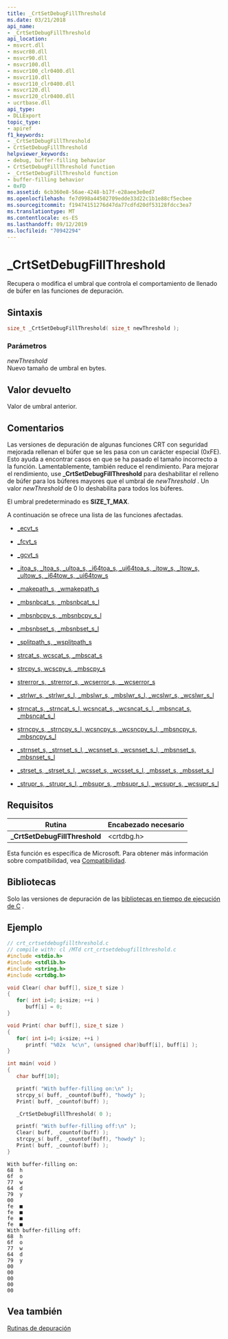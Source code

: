 ```yaml
---
title: _CrtSetDebugFillThreshold
ms.date: 03/21/2018
api_name:
- _CrtSetDebugFillThreshold
api_location:
- msvcrt.dll
- msvcr80.dll
- msvcr90.dll
- msvcr100.dll
- msvcr100_clr0400.dll
- msvcr110.dll
- msvcr110_clr0400.dll
- msvcr120.dll
- msvcr120_clr0400.dll
- ucrtbase.dll
api_type:
- DLLExport
topic_type:
- apiref
f1_keywords:
- _CrtSetDebugFillThreshold
- CrtSetDebugFillThreshold
helpviewer_keywords:
- debug, buffer-filling behavior
- CrtSetDebugFillThreshold function
- _CrtSetDebugFillThreshold function
- buffer-filling behavior
- 0xFD
ms.assetid: 6cb360e8-56ae-4248-b17f-e28aee3e0ed7
ms.openlocfilehash: fe7d998a44502709edde33d22c1b1e88cf5ecbee
ms.sourcegitcommit: f19474151276d47da77cdfd20df53128fdcc3ea7
ms.translationtype: MT
ms.contentlocale: es-ES
ms.lasthandoff: 09/12/2019
ms.locfileid: "70942294"
---
```

# <a name="_crtsetdebugfillthreshold"></a>_CrtSetDebugFillThreshold

Recupera o modifica el umbral que controla el comportamiento de llenado de búfer en las funciones de depuración.

## <a name="syntax"></a>Sintaxis

```C
size_t _CrtSetDebugFillThreshold( size_t newThreshold );
```

### <a name="parameters"></a>Parámetros

*newThreshold*<br/>
Nuevo tamaño de umbral en bytes.

## <a name="return-value"></a>Valor devuelto

Valor de umbral anterior.

## <a name="remarks"></a>Comentarios

Las versiones de depuración de algunas funciones CRT con seguridad mejorada rellenan el búfer que se les pasa con un carácter especial (0xFE). Esto ayuda a encontrar casos en que se ha pasado el tamaño incorrecto a la función. Lamentablemente, también reduce el rendimiento. Para mejorar el rendimiento, use **_CrtSetDebugFillThreshold** para deshabilitar el relleno de búfer para los búferes mayores que el umbral de *newThreshold* . Un valor *newThreshold* de 0 lo deshabilita para todos los búferes.

El umbral predeterminado es **SIZE_T_MAX**.

A continuación se ofrece una lista de las funciones afectadas.

- [_ecvt_s](ecvt-s.md)

- [_fcvt_s](fcvt-s.md)

- [_gcvt_s](gcvt-s.md)

- [_itoa_s, _ltoa_s, _ultoa_s, _i64toa_s, _ui64toa_s, _itow_s, _ltow_s, _ultow_s, _i64tow_s, _ui64tow_s](itoa-s-itow-s.md)

- [_makepath_s, _wmakepath_s](makepath-s-wmakepath-s.md)

- [_mbsnbcat_s, _mbsnbcat_s_l](mbsnbcat-s-mbsnbcat-s-l.md)

- [_mbsnbcpy_s, _mbsnbcpy_s_l](mbsnbcpy-s-mbsnbcpy-s-l.md)

- [_mbsnbset_s, _mbsnbset_s_l](mbsnbset-s-mbsnbset-s-l.md)

- [_splitpath_s, _wsplitpath_s](splitpath-s-wsplitpath-s.md)

- [strcat_s, wcscat_s, _mbscat_s](strcat-s-wcscat-s-mbscat-s.md)

- [strcpy_s, wcscpy_s, _mbscpy_s](strcpy-s-wcscpy-s-mbscpy-s.md)

- [strerror_s, _strerror_s, _wcserror_s, \__wcserror_s](strerror-s-strerror-s-wcserror-s-wcserror-s.md)

- [_strlwr_s, _strlwr_s_l, _mbslwr_s, _mbslwr_s_l, _wcslwr_s, _wcslwr_s_l](strlwr-s-strlwr-s-l-mbslwr-s-mbslwr-s-l-wcslwr-s-wcslwr-s-l.md)

- [strncat_s, _strncat_s_l, wcsncat_s, _wcsncat_s_l, _mbsncat_s, _mbsncat_s_l](strncat-s-strncat-s-l-wcsncat-s-wcsncat-s-l-mbsncat-s-mbsncat-s-l.md)

- [strncpy_s, _strncpy_s_l, wcsncpy_s, _wcsncpy_s_l, _mbsncpy_s, _mbsncpy_s_l](strncpy-s-strncpy-s-l-wcsncpy-s-wcsncpy-s-l-mbsncpy-s-mbsncpy-s-l.md)

- [_strnset_s, _strnset_s_l, _wcsnset_s, _wcsnset_s_l, _mbsnset_s, _mbsnset_s_l](strnset-s-strnset-s-l-wcsnset-s-wcsnset-s-l-mbsnset-s-mbsnset-s-l.md)

- [_strset_s, _strset_s_l, _wcsset_s, _wcsset_s_l, _mbsset_s, _mbsset_s_l](strset-s-strset-s-l-wcsset-s-wcsset-s-l-mbsset-s-mbsset-s-l.md)

- [_strupr_s, _strupr_s_l, _mbsupr_s, _mbsupr_s_l, _wcsupr_s, _wcsupr_s_l](strupr-s-strupr-s-l-mbsupr-s-mbsupr-s-l-wcsupr-s-wcsupr-s-l.md)

## <a name="requirements"></a>Requisitos

|Rutina|Encabezado necesario|
|-------------|---------------------|
|**_CrtSetDebugFillThreshold**|\<crtdbg.h>|

Esta función es específica de Microsoft. Para obtener más información sobre compatibilidad, vea [Compatibilidad](../../c-runtime-library/compatibility.md).

## <a name="libraries"></a>Bibliotecas

Solo las versiones de depuración de las [bibliotecas en tiempo de ejecución de C](../../c-runtime-library/crt-library-features.md) .

## <a name="example"></a>Ejemplo

```C
// crt_crtsetdebugfillthreshold.c
// compile with: cl /MTd crt_crtsetdebugfillthreshold.c
#include <stdio.h>
#include <stdlib.h>
#include <string.h>
#include <crtdbg.h>

void Clear( char buff[], size_t size )
{
   for( int i=0; i<size; ++i )
      buff[i] = 0;
}

void Print( char buff[], size_t size )
{
   for( int i=0; i<size; ++i )
      printf( "%02x  %c\n", (unsigned char)buff[i], buff[i] );
}

int main( void )
{
   char buff[10];

   printf( "With buffer-filling on:\n" );
   strcpy_s( buff, _countof(buff), "howdy" );
   Print( buff, _countof(buff) );

   _CrtSetDebugFillThreshold( 0 );

   printf( "With buffer-filling off:\n" );
   Clear( buff, _countof(buff) );
   strcpy_s( buff, _countof(buff), "howdy" );
   Print( buff, _countof(buff) );
}
```

```Output
With buffer-filling on:
68  h
6f  o
77  w
64  d
79  y
00
fe  ■
fe  ■
fe  ■
fe  ■
With buffer-filling off:
68  h
6f  o
77  w
64  d
79  y
00
00
00
00
00
```

## <a name="see-also"></a>Vea también

[Rutinas de depuración](../../c-runtime-library/debug-routines.md)<br/>
